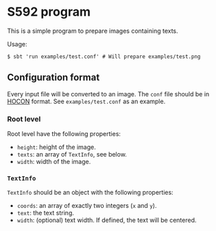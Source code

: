 S592 program
============

This is a simple program to prepare images containing texts.

Usage:

```console
$ sbt 'run examples/test.conf' # Will prepare examples/test.png
```

Configuration format
--------------------

Every input file will be converted to an image. The `conf` file should be in
[HOCON][hocon] format. See `examples/test.conf` as an example.

### Root level

Root level have the following properties:

- `height`: height of the image.
- `texts`: an array of `TextInfo`, see below.
- `width`: width of the image.

### `TextInfo`

`TextInfo` should be an object with the following properties:

- `coords`: an array of exactly two integers (`x` and `y`).
- `text`: the text string.
- `width`: (optional) text width. If defined, the text will be centered.

[hocon]: https://github.com/typesafehub/config#using-hocon-the-json-superset
